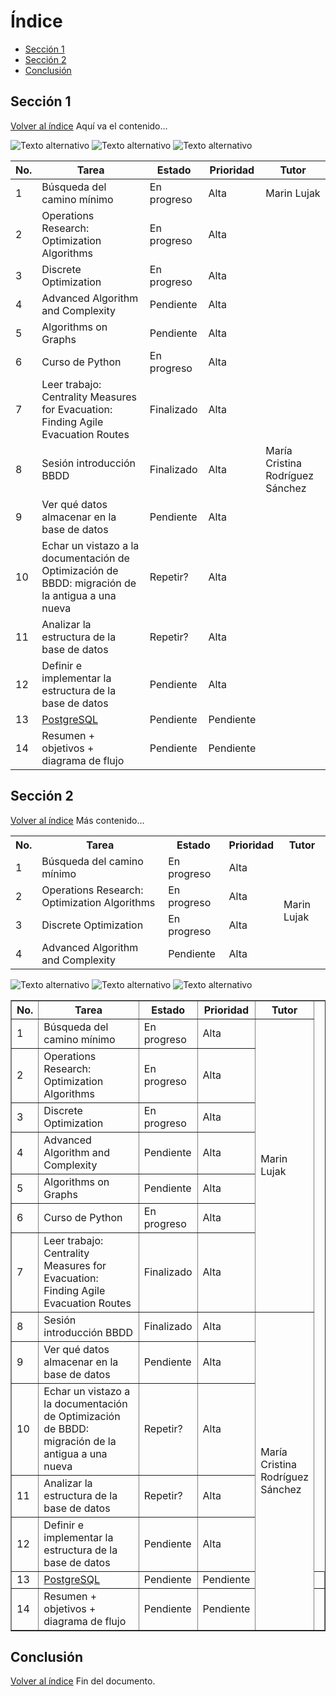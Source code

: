 # Índice
- [Sección 1](#Sección-1)
- [Sección 2](#Sección-2)
- [Conclusión](#Conclusión)

## Sección 1
[Volver al índice](#índice)
Aquí va el contenido...

![Texto alternativo](generated_image.png)
![Texto alternativo](generated_image.png)
![Texto alternativo](generated_image.png)


| No. | Tarea | Estado | Prioridad | Tutor |
|----|------------------------------------------|------------|------------|-------------------------------|
| 1  | Búsqueda del camino mínimo | En progreso | Alta | Marin Lujak |
| 2  | Operations Research: Optimization Algorithms | En progreso | Alta | |
| 3  | Discrete Optimization | En progreso | Alta | |
| 4  | Advanced Algorithm and Complexity | Pendiente | Alta | |
| 5  | Algorithms on Graphs | Pendiente | Alta | |
| 6  | Curso de Python | En progreso | Alta | |
| 7  | Leer trabajo: Centrality Measures for Evacuation: Finding Agile Evacuation Routes | Finalizado | Alta | |
| 8  | Sesión introducción BBDD | Finalizado | Alta | María Cristina Rodríguez Sánchez |
| 9  | Ver qué datos almacenar en la base de datos | Pendiente | Alta | |
| 10 | Echar un vistazo a la documentación de Optimización de BBDD: migración de la antigua a una nueva | Repetir? | Alta | |
| 11 | Analizar la estructura de la base de datos | Repetir? | Alta | |
| 12 | Definir e implementar la estructura de la base de datos | Pendiente | Alta | |
| 13 | [PostgreSQL](https://www.postgresql.org/) | Pendiente | Pendiente | |
| 14 | Resumen + objetivos + diagrama de flujo | Pendiente | Pendiente | |



## Sección 2
[Volver al índice](#índice)
Más contenido...

<table>
    <tr>
        <th>No.</th>
        <th>Tarea</th>
        <th>Estado</th>
        <th>Prioridad</th>
        <th>Tutor</th>
    </tr>
    <tr>
        <td>1</td>
        <td>Búsqueda del camino mínimo</td>
        <td>En progreso</td>
        <td>Alta</td>
        <td rowspan="7">Marin Lujak</td>
    </tr>
    <tr><td>2</td><td>Operations Research: Optimization Algorithms</td><td>En progreso</td><td>Alta</td></tr>
    <tr><td>3</td><td>Discrete Optimization</td><td>En progreso</td><td>Alta</td></tr>
    <tr><td>4</td><td>Advanced Algorithm and Complexity</td><td>Pendiente</td><td>Alta</td></tr>
</table>


![Texto alternativo](generated_image.png)
![Texto alternativo](generated_image.png)
![Texto alternativo](generated_image.png)


<table border="1">
    <tr>
        <th>No.</th>
        <th style="width: 400px;">Tarea</th>
        <th>Estado</th>
        <th>Prioridad</th>
        <th>Tutor</th>
    </tr>
    <tr>
        <td>1</td>
        <td>Búsqueda del camino mínimo</td>
        <td>En progreso</td>
        <td>Alta</td>
        <td rowspan="7">Marin Lujak</td>
    </tr>
    <tr><td>2</td><td>Operations Research: Optimization Algorithms</td><td>En progreso</td><td>Alta</td></tr>
    <tr><td>3</td><td>Discrete Optimization</td><td>En progreso</td><td>Alta</td></tr>
    <tr><td>4</td><td>Advanced Algorithm and Complexity</td><td>Pendiente</td><td>Alta</td></tr>
    <tr><td>5</td><td>Algorithms on Graphs</td><td>Pendiente</td><td>Alta</td></tr>
    <tr><td>6</td><td>Curso de Python</td><td>En progreso</td><td>Alta</td></tr>
    <tr><td>7</td><td>Leer trabajo: Centrality Measures for Evacuation: Finding Agile Evacuation Routes</td><td>Finalizado</td><td>Alta</td></tr>
    
<tr>
        <td>8</td>
        <td>Sesión introducción BBDD</td>
        <td>Finalizado</td>
        <td>Alta</td>
        <td rowspan="7">María Cristina Rodríguez Sánchez</td>
    </tr>
    <tr><td>9</td><td>Ver qué datos almacenar en la base de datos</td><td>Pendiente</td><td>Alta</td></tr>
    <tr><td>10</td><td>Echar un vistazo a la documentación de Optimización de BBDD: migración de la antigua a una nueva</td><td>Repetir?</td><td>Alta</td></tr>
    <tr><td>11</td><td>Analizar la estructura de la base de datos</td><td>Repetir?</td><td>Alta</td></tr>
    <tr><td>12</td><td>Definir e implementar la estructura de la base de datos</td><td>Pendiente</td><td>Alta</td></tr>
    <tr><td>13</td><td><a href="https://www.postgresql.org/">PostgreSQL</a></td><td>Pendiente</td><td>Pendiente</td><td></td></tr>
    <tr><td>14</td><td>Resumen + objetivos + diagrama de flujo</td><td>Pendiente</td><td>Pendiente</td><td></td></tr>
</table>




## Conclusión
[Volver al índice](#índice)
Fin del documento.
